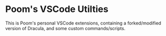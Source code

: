 # Poom's VSCode Utilties

This is Poom's personal VSCode extensions, containing a forked/modified version of Dracula, and some custom commands/scripts.
